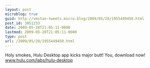 ```yaml
---
layout: post
microblog: true
guid: http://vmstan-tweets.micro.blog/2009/05/28/1955449450.html
post_id: 3051233
date: 2009-05-28T21:05:11-0600
lastmod: 2009-05-28T21:05:11-0600
type: post
url: /2009/05/28/1955449450.html
---
```

Holy smokes, Hulu Desktop app kicks major butt! You, download now! www.hulu.com/labs/hulu-desktop
